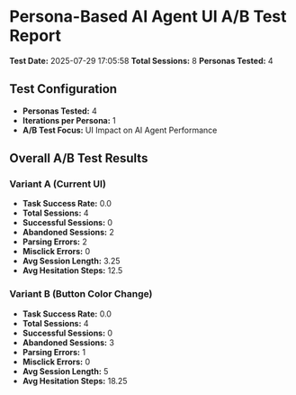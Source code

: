 # Persona-Based AI Agent UI A/B Test Report
**Test Date:** 2025-07-29 17:05:58
**Total Sessions:** 8
**Personas Tested:** 4

## Test Configuration
- **Personas Tested:** 4
- **Iterations per Persona:** 1
- **A/B Test Focus:** UI Impact on AI Agent Performance

## Overall A/B Test Results
### Variant A (Current UI)
- **Task Success Rate:** 0.0
- **Total Sessions:** 4
- **Successful Sessions:** 0
- **Abandoned Sessions:** 2
- **Parsing Errors:** 2
- **Misclick Errors:** 0
- **Avg Session Length:** 3.25
- **Avg Hesitation Steps:** 12.5

### Variant B (Button Color Change)
- **Task Success Rate:** 0.0
- **Total Sessions:** 4
- **Successful Sessions:** 0
- **Abandoned Sessions:** 3
- **Parsing Errors:** 1
- **Misclick Errors:** 0
- **Avg Session Length:** 5
- **Avg Hesitation Steps:** 18.25
